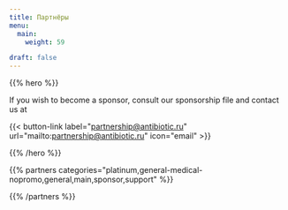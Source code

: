 ```yaml
---
title: Партнёры
menu:
  main:
    weight: 59

draft: false
---
```


{{% hero %}}

If you wish to become a sponsor, consult our sponsorship file and contact us at

{{< button-link label="partnership@antibiotic.ru"
                url="mailto:partnership@antibiotic.ru"
                icon="email" >}} 


{{% /hero %}}


<!-- Parteners list -->

{{% partners categories="platinum,general-medical-nopromo,general,main,sponsor,support" %}}

{{% /partners %}}

